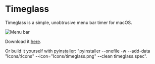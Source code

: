 # Timeglass
Timeglass is a simple, unobtrusive menu bar timer for macOS.

![Menu bar](Images/menu_bar.jpg)

Download it [here](https://github.com/mountwebs/timeglass/releases/tag/v1.0). 

Or build it yourself with [pyinstaller](https://github.com/pyinstaller/pyinstaller): "pyinstaller --onefile -w --add-data "Icons/:Icons" --icon="Icons/timeglass.png" --clean timeglass.spec".
